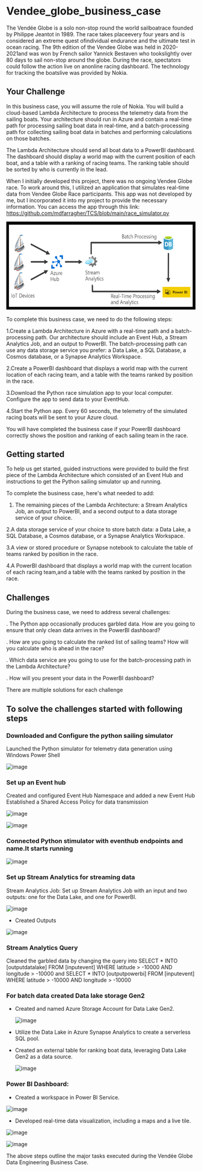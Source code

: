 # Vendee_globe_business_case
The Vendée Globe is a solo non-stop round the world sailboatrace founded by Philippe Jeantot in 1989. The race takes placeevery four years and is considered an extreme quest ofindividual endurance and the ultimate test in ocean racing.
The 9th edition of the Vendee Globe was held in 2020-2021and was won by French sailor Yannick Bestaven who tookslightly over 80 days to sail non-stop around the globe.
During the race, spectators could follow the action live on anonline racing dashboard. The technology for tracking the boatslive was provided by Nokia.

## Your Challenge
In this business case, you will assume the role of Nokia. You will build a cloud-based Lambda Architecture to process the telemetry data from the sailing boats. 
Your architecture should run in Azure and contain a real-time path for processing sailing boat data in real-time, and a batch-processing path
for collecting sailing boat data in batches and performing calculations on those batches.

The Lambda Architecture should send all boat data to a PowerBI dashboard. The dashboard should display a world map with the current position of each boat, and a table with a ranking of racing teams. The ranking table should be sorted by who is currently in the lead.

When I initially developed this project, there was no ongoing Vendee Globe race. To work around this, I utilized an application that simulates real-time data from Vendee Globe Race participants. This app was not developed by me, but I incorporated it into my project to provide the necessary information. You can access the app through this link: https://github.com/mdfarragher/TCS/blob/main/race_simulator.py

![Lambda architecture](https://github.com/Vidisha84/Vendee_globe_business_case/blob/main/lambda.png)


To complete this business case, we need to do the following steps:

1.Create a Lambda Architecture in Azure with a real-time path and a batch-processing path. Our architecture should include an Event Hub, a Stream Analytics Job, and an output to PowerBI. The batch-processing path can use any data storage service you prefer: a Data Lake, a SQL Database, a Cosmos database, or a Synapse Analytics Workspace.

2.Create a PowerBI dashboard that displays a world map with the current location of each racing team, and a table with the teams ranked by position in the race.

3.Download the Python race simulation app to your local computer. Configure the app to send data to your EventHub.

4.Start the Python app. Every 60 seconds, the telemetry of the simulated racing boats will be sent to your Azure cloud.

 You will have completed the business case if your PowerBI dashboard correctly shows the position and ranking of each sailing team in the 
 race.

 ## Getting started
 To help us get started, guided instructions were provided to build the first piece of the Lambda Architecture which consisted of an Event Hub and instructions to get the Python sailing simulator up and running.

To complete the business case, here's what needed to add:

1. The remaining pieces of the Lambda Architecture: a Stream Analytics Job, an output to PowerBI, and a second output to a data storage service of your choice.

2.A data storage service of your choice to store batch data: a Data Lake, a SQL Database, a Cosmos database, or a Synapse Analytics
Workspace.

3.A view or stored procedure or Synapse notebook to calculate the table of teams ranked by position in the race.

4.A PowerBI dashboard that displays a world map with the current location of each racing team,and a table with the teams ranked by position in the race.

## Challenges

During the business case, we need to address several challenges:

. The Python app occasionally produces garbled data. How are you going to ensure that only clean data arrives in the PowerBI dashboard?

. How are you going to calculate the ranked list of sailing teams? How will you calculate who is ahead in the race?

. Which data service are you going to use for the batch-processing path in the Lambda Architecture?

. How will you present your data in the PowerBI dashboard?

There are multiple solutions for each challenge

## To solve the challenges started with following steps

 ### Downloaded and Configure the python sailing simulator
  Launched the Python simulator for telemetry data generation using Windows Power Shell
  
![image](https://github.com/Vidisha84/Vendee_globe_business_case/assets/145435974/3ba50dd5-2178-4863-90bb-fb94cb144253)
 
 ### Set up an Event hub 
  Created and configured Event Hub Namespace and added a new Event Hub Established a Shared Access Policy for data transmission
 
![image](https://github.com/Vidisha84/Vendee_globe_business_case/assets/145435974/bdf85d03-a5db-41a2-9cb6-3810d42c9aa6)

![image](https://github.com/Vidisha84/Vendee_globe_business_case/assets/145435974/429a43eb-b075-4596-8049-738424b1c7b4)


### Connected Python stimulator with eventhub endpoints and name.It starts running

![image](https://github.com/Vidisha84/Vendee_globe_business_case/assets/145435974/34a32921-3379-4ec6-b017-bfbb087e327b)

### Set up Stream Analytics for streaming data

Stream Analytics Job: Set up Stream Analytics Job with an input and two outputs: one for the Data Lake, and one for PowerBI.

![image](https://github.com/Vidisha84/Vendee_globe_business_case/assets/145435974/1e18f3cf-a5a7-4593-9c5f-952065215b62)

- Created Outputs

![image](https://github.com/Vidisha84/Vendee_globe_business_case/assets/145435974/9df8c4dc-bbeb-4567-b28e-283f314e791c)

### Stream Analytics Query
Cleaned the garbled data by changing the query into SELECT * INTO [outputdatalake] FROM [inputevent] WHERE latitude > -10000 AND longitude > -10000 and SELECT * INTO [outputpowerbi] FROM [inputevent] WHERE latitude > -10000 AND longitude > -10000



### For batch data created Data lake storage Gen2

- Created and named Azure Storage Account for Data Lake Gen2.

  ![image](https://github.com/Vidisha84/Vendee_globe_business_case/assets/145435974/802ccca3-8d41-4332-93f6-af251ff72c6d)
  
- Utilize the Data Lake in Azure Synapse Analytics to create a serverless SQL pool.

- Created an external table for ranking boat data, leveraging Data Lake Gen2 as a data source.

  ![image](https://github.com/Vidisha84/Vendee_globe_business_case/assets/145435974/dcc68b17-bbfa-46b8-86c3-94da81cdbcec)





### Power BI Dashboard:

- Created a workspace in Power BI Service.

![image](https://github.com/Vidisha84/Vendee_globe_business_case/assets/145435974/4b18f0ab-158d-4223-9448-7e04f9460156)

  
- Developed real-time data visualization, including a maps and a live tile.

 ![image](https://github.com/Vidisha84/Vendee_globe_business_case/assets/145435974/be1ba8a8-61d4-48c0-be17-9756534bc7c7)

 ![image](https://github.com/Vidisha84/Vendee_globe_business_case/assets/145435974/53b1f351-c73b-4af7-a57b-7047fc22aea7)


The above steps outline the major tasks executed during the Vendée Globe Data Engineering Business Case.

















